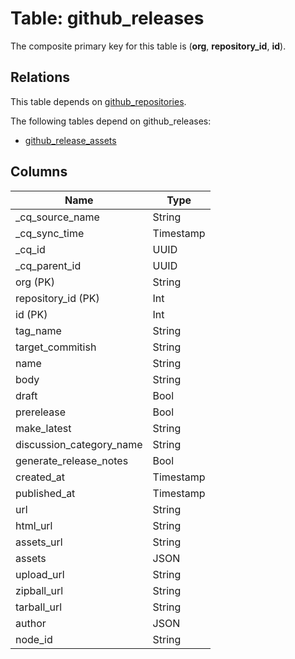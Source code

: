 # Table: github_releases

The composite primary key for this table is (**org**, **repository_id**, **id**).

## Relations

This table depends on [github_repositories](github_repositories.md).

The following tables depend on github_releases:
  - [github_release_assets](github_release_assets.md)

## Columns

| Name          | Type          |
| ------------- | ------------- |
|_cq_source_name|String|
|_cq_sync_time|Timestamp|
|_cq_id|UUID|
|_cq_parent_id|UUID|
|org (PK)|String|
|repository_id (PK)|Int|
|id (PK)|Int|
|tag_name|String|
|target_commitish|String|
|name|String|
|body|String|
|draft|Bool|
|prerelease|Bool|
|make_latest|String|
|discussion_category_name|String|
|generate_release_notes|Bool|
|created_at|Timestamp|
|published_at|Timestamp|
|url|String|
|html_url|String|
|assets_url|String|
|assets|JSON|
|upload_url|String|
|zipball_url|String|
|tarball_url|String|
|author|JSON|
|node_id|String|
